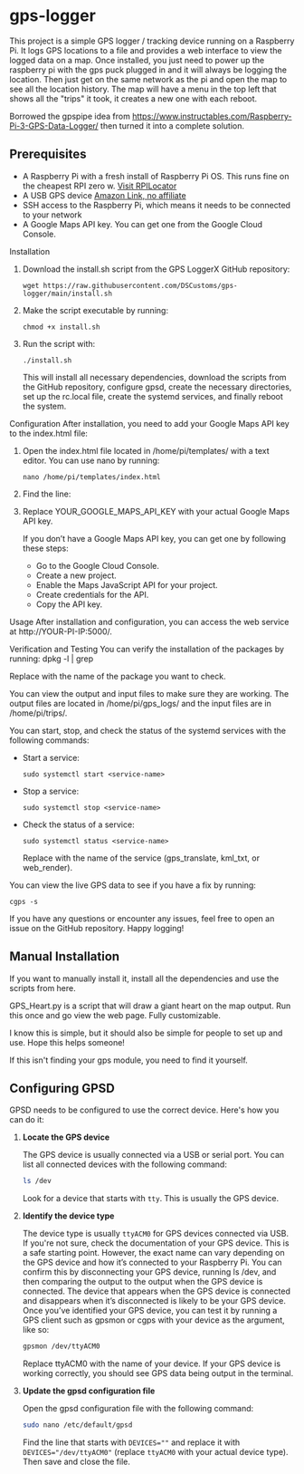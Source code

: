 # gps-logger
This project is a simple GPS logger / tracking device running on a Raspberry Pi. It logs GPS locations to a file and provides a web interface to view the logged data on a map. Once installed, you just need to power up the raspberry pi with the gps puck plugged in and it will always be logging the location. Then just get on the same network as the pi and open the map to see all the location history. The map will have a menu in the top left that shows all the "trips" it took, it creates a new one with each reboot. 

Borrowed the gpspipe idea from https://www.instructables.com/Raspberry-Pi-3-GPS-Data-Logger/ then turned it into a complete solution. 

## Prerequisites

- A Raspberry Pi with a fresh install of Raspberry Pi OS. This runs fine on the cheapest RPI zero w.  [Visit RPILocator](https://rpilocator.com/)
- A USB GPS device [Amazon Link, no affiliate](https://www.amazon.com/gp/product/B0BV7JC4G4)
- SSH access to the Raspberry Pi, which means it needs to be connected to your network
- A Google Maps API key. You can get one from the Google Cloud Console.


Installation
1. Download the install.sh script from the GPS LoggerX GitHub repository:

   ```
   wget https://raw.githubusercontent.com/DSCustoms/gps-logger/main/install.sh
   ```

2. Make the script executable by running:

   ```
   chmod +x install.sh
   ```

3. Run the script with:

   ```
   ./install.sh
   ```

   This will install all necessary dependencies, download the scripts from the GitHub repository, configure gpsd, create the necessary directories, set up the rc.local file, create the systemd services, and finally reboot the system.

Configuration
After installation, you need to add your Google Maps API key to the index.html file:

1. Open the index.html file located in /home/pi/templates/ with a text editor. You can use nano by running:
   ```
   nano /home/pi/templates/index.html
   ```
3. Find the line:
   <script src='https://maps.googleapis.com/maps/api/js?key=YOUR_GOOGLE_MAPS_API_KEY&callback=initMap'></script>

4. Replace YOUR_GOOGLE_MAPS_API_KEY with your actual Google Maps API key.

   If you don’t have a Google Maps API key, you can get one by following these steps:
   - Go to the Google Cloud Console.
   - Create a new project.
   - Enable the Maps JavaScript API for your project.
   - Create credentials for the API.
   - Copy the API key.

Usage
After installation and configuration, you can access the web service at http://YOUR-PI-IP:5000/.

Verification and Testing
You can verify the installation of the packages by running:
   dpkg -l | grep <package-name>

   Replace <package-name> with the name of the package you want to check.

You can view the output and input files to make sure they are working. The output files are located in /home/pi/gps_logs/ and the input files are in /home/pi/trips/.

You can start, stop, and check the status of the systemd services with the following commands:

- Start a service:
  ```
  sudo systemctl start <service-name>
  ```
- Stop a service:
  ```
  sudo systemctl stop <service-name>
  ```
- Check the status of a service:
  ```
  sudo systemctl status <service-name>
  ```
  Replace <service-name> with the name of the service (gps_translate, kml_txt, or web_render).

You can view the live GPS data to see if you have a fix by running:
   ```
   cgps -s
   ```
If you have any questions or encounter any issues, feel free to open an issue on the GitHub repository. Happy logging!



## Manual Installation
If you want to manually install it, install all the dependencies and use the scripts from here. 

GPS_Heart.py is a script that will draw a giant heart on the map output. Run this once and go view the web page. Fully customizable. 

I know this is simple, but it should also be simple for people to set up and use. Hope this helps someone!

If this isn't finding your gps module, you need to find it yourself. 

## Configuring GPSD

GPSD needs to be configured to use the correct device. Here's how you can do it:

1. **Locate the GPS device**

    The GPS device is usually connected via a USB or serial port. You can list all connected devices with the following command:

    ```bash
    ls /dev
    ```

    Look for a device that starts with `tty`. This is usually the GPS device.

2. **Identify the device type**

    The device type is usually `ttyACM0` for GPS devices connected via USB. If you're not sure, check the documentation of your GPS device. This is a safe starting point.
    However, the exact name can vary depending on the GPS device and how it’s connected to your Raspberry Pi.
    You can confirm this by disconnecting your GPS device, running ls /dev, and then comparing the output to the output when the GPS device is connected. The device that appears when the GPS device 
    is connected and disappears when it’s disconnected is likely to be your GPS device.
    Once you’ve identified your GPS device, you can test it by running a GPS client such as gpsmon or cgps with your device as the argument, like so:
    ```bash
    gpsmon /dev/ttyACM0
    ```
    
    Replace ttyACM0 with the name of your device. If your GPS device is working correctly, you should see GPS data being output in the terminal.

4. **Update the gpsd configuration file**

    Open the gpsd configuration file with the following command:

    ```bash
    sudo nano /etc/default/gpsd
    ```

    Find the line that starts with `DEVICES=""` and replace it with `DEVICES="/dev/ttyACM0"` (replace `ttyACM0` with your actual device type). Then save and close the file.

